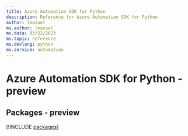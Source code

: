 ```yaml
---
title: Azure Automation SDK for Python
description: Reference for Azure Automation SDK for Python
author: lmazuel
ms.author: lmazuel
ms.data: 03/22/2023
ms.topic: reference
ms.devlang: python
ms.service: automation
---
```

# Azure Automation SDK for Python - preview
## Packages - preview
[!INCLUDE [packages](automation-index.md)]
